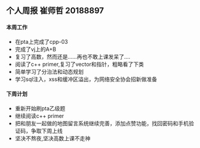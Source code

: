## 个人周报 崔师哲 20188897

#### 本周工作
* 在pta上完成了cpp-03
* 完成了vj上的A+B
* 复习了高数，然而还是......再也不敢上课发呆了....
* 阅读了c++ primer,复习了vector和指针，粗略看了下类 
* 简单学习了分治法和动态规划
* 学习sql注入，xss和缓冲区溢出，为网络安全协会招新做准备


####  下周计划
* 重新开始刷pta乙级题
* 继续阅读c++ primer
* 把和朋友一起做的地图留言系统继续完善，添加点赞功能，找回密码和手机验证码，争取下周上线
* 坚决不熬夜,坚决高数上课不走神